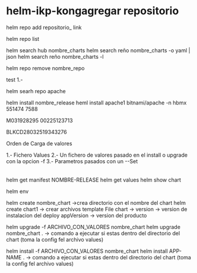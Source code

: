 # helm-ikp-kongagregar repositorio


helm repo add  repositorio_ link



helm repo list 


helm search hub  nombre_charts
helm search reño   nombre_charts -o yaml | json
helm search reño   nombre_charts -l 


helm repo remove nombre_repo



test 1.- 

helm searh  repo apache

helm install  nombre_release 
heml install apache1 bitnami/apache -n hbmx
551474 7588


M031928295
00225123713

BLKCD28032519343276



Orden de Carga de valores

1.- Fichero Values
2.- Un fichero de valores pasado en el install o upgrade con la opcion -f
3.- Parametros pasados con un --Set





######
helm get manifest NOMBRE-RELEASE
helm get values 
helm show chart

helm env 


helm create nombre_chart ->crea directorio con el nombre del chart
helm create chart1 -> crear archivos template
                      File chart -> version     -> version de instalacion del deploy
                                    appVersion  -> version del producto




helm upgrade -f ARCHIVO_CON_VALORES nombre_chart
helm upgrade nombre_chart . -> comando a ejecutar si estas dentro del directorio del chart (toma la config fel archivo values)

helm install -f ARCHIVO_CON_VALORES nombre_chart
helm install APP-NAME .  -> comando a ejecutar si estas dentro del directorio del chart (toma la config fel archivo values)

